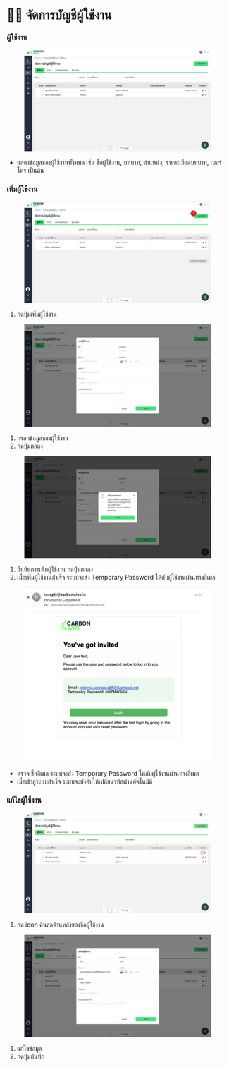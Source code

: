 # 🧑‍💻 จัดการบัญชีผู้ใช้งาน

### ผู้ใช้งาน

<figure><img src="../../.gitbook/assets/image (27).png" alt=""><figcaption></figcaption></figure>

* แสดงข้อมูลของผู้ใช้งานทั้งหมด เช่น ชื่อผู้ใช้งาน, บทบาท, ตำแหน่ง, รายละเอียดบทบาท, เบอร์โทร เป็นต้น

### เพิ่มผู้ใช้งาน

<figure><img src="../../.gitbook/assets/image (28).png" alt=""><figcaption></figcaption></figure>

1. กดปุ่มเพิ่มผู้ใช้งาน

<figure><img src="../../.gitbook/assets/image (29).png" alt=""><figcaption></figcaption></figure>

1. กรอกข้อมูลของผู้ใช้งาน
2. กดปุ่มตกลง

<figure><img src="../../.gitbook/assets/image (30).png" alt=""><figcaption></figcaption></figure>

1. ยืนยันการเพิ่มผู้ใช้งาน กดปุ่มตกลง&#x20;
2. เมื่อเพิ่มผู้ใช้งานสำเร็จ ระบบจะส่ง Temporary Password ให้กับผู้ใช้งานผ่านทางอีเมล



<figure><img src="../../.gitbook/assets/image (31).png" alt=""><figcaption></figcaption></figure>

* ตรวจเช็คอีเมล ระบบจะส่ง Temporary Password ให้กับผู้ใช้งานผ่านทางอีเมล&#x20;
* เมื่อเข้าสู่ระบบสำเร็จ ระบบจะบังคับให้เปลี่ยนรหัสผ่านอัตโนมัติ

### แก้ไขผู้ใช้งาน

<figure><img src="../../.gitbook/assets/image (33).png" alt=""><figcaption></figcaption></figure>

1. กด icon ดินสอด้านหลังของชื่อผู้ใช้งาน

<figure><img src="../../.gitbook/assets/image (34).png" alt=""><figcaption></figcaption></figure>

1. แก้ไขข้อมูล
2. กดปุ่มบันทึก
